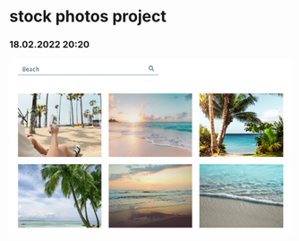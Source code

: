 # stock photos project

### 18.02.2022 20:20

![Screenshot 2022-02-20 at 03-26-37 React App](./public/Screenshot-1.png)
